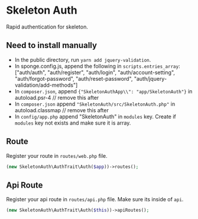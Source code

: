 # Skeleton Auth

Rapid authentication for skeleton.

## Need to install manually

 - In the public directory, run `yarn add jquery-validation`.
 - In sponge.config.js, append the following in `scripts.entries_array`:
   ["auth/auth",
    "auth/register",
    "auth/login",
    "auth/account-setting",
    "auth/forgot-password",
    "auth/reset-password",
    "auth/jquery-validation/add-methods"]
 - In `composer.json`, append `{"SkeletonAuthApp\\": "app/SkeletonAuth"}` in autoload.psr-4 // remove this after
 - In `composer.json` append `"SkeletonAuth/src/SkeletonAuth.php"` in autoload.classmap // remove this after
 - In `config/app.php` append "SkeletonAuth" in `modules` key. Create if `modules` key not exists and make sure it is array.

## Route

Register your route in `routes/web.php` file.
```php
(new SkeletonAuth\AuthTrait\Auth($app))->routes();
```

## Api Route

Register your api route in `routes/api.php` file. Make sure its inside of `api`.
```php
(new SkeletonAuth\AuthTrait\Auth($this))->apiRoutes();
```
